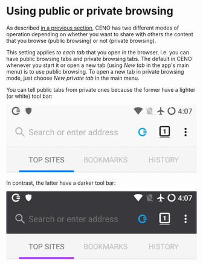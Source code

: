 # Using public or private browsing

As described [in a previous section](../concepts/public-private.md), CENO has two different modes of operation depending on whether you want to share with others the content that you browse (public browsing) or not (private browsing).

This setting applies *to each tab* that you open in the browser, i.e. you can have public browsing tabs and private browsing tabs.  The default in CENO whenever you start it or open a new tab (using *New tab* in the app's main menu) is to use public browsing.  To open a new tab in private browsing mode, just choose *New private tab* in the main menu.

You can tell public tabs from private ones because the former have a lighter (or white) tool bar:

![Figure: A public browsing tab (TODO)](images/public-tab.png)

In contrast, the latter have a darker tool bar:

![Figure: A private browsing tab (TODO)](images/private-tab.png)
